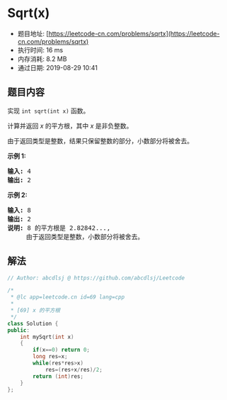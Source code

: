 # Sqrt(x) 
- 题目地址: [https://leetcode-cn.com/problems/sqrtx](https://leetcode-cn.com/problems/sqrtx)
- 执行时间: 16 ms
- 内存消耗: 8.2 MB
- 通过日期: 2019-08-29 10:41

## 题目内容
<p>实现 <code>int sqrt(int x)</code> 函数。</p>

<p>计算并返回 <em>x</em> 的平方根，其中 <em>x </em>是非负整数。</p>

<p>由于返回类型是整数，结果只保留整数的部分，小数部分将被舍去。</p>

<p><strong>示例 1:</strong></p>

<pre><strong>输入:</strong> 4
<strong>输出:</strong> 2
</pre>

<p><strong>示例 2:</strong></p>

<pre><strong>输入:</strong> 8
<strong>输出:</strong> 2
<strong>说明:</strong> 8 的平方根是 2.82842..., 
     由于返回类型是整数，小数部分将被舍去。
</pre>


## 解法
```cpp
// Author: abcdlsj @ https://github.com/abcdlsj/Leetcode

/*
 * @lc app=leetcode.cn id=69 lang=cpp
 *
 * [69] x 的平方根
 */
class Solution {
public:
    int mySqrt(int x)
    {
        if(x==0) return 0;
        long res=x;
        while(res*res>x)
            res=(res+x/res)/2;
        return (int)res; 
    }
};



```